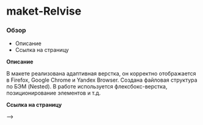 # maket-Relvise

### Обзор
* Описание
* Cсылка на страницу

**Описание**

В макете реализована адаптивная верстка, он корректно отображается в Firefox, Google Chrome и Yandex Browser.
Создана файловая структура по БЭМ (Nested).
В работе используется флексбокс-верстка, позиционирование элементов и т.д.

**Cсылка на страницу**

<!-- * [Ссылка: "Путешествие по России"](https://mariyazakharova73.github.io/russian-travel/index.html) --> -->